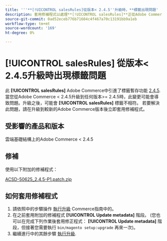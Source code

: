 ```yaml
---
title: '''**[!UICONTROL salesRules]從版本< 2.4.5''升級時，**標籤出現問題'
description: 套用修補程式以處理**[!UICONTROL salesRules]**正從Adobe Commerce版本< 2.4.5升級時發生的問題。
source-git-commit: 0ad52eceb776b71604c4f467a70c13191bb9a1eb
workflow-type: tm+mt
source-wordcount: '169'
ht-degree: 0%

---
```


# **[!UICONTROL salesRules]** 從版本&lt; 2.4.5升級時出現標籤問題

此 **[!UICONTROL salesRules]** Adobe Commerce中引進了標籤暫存功能 [2.4.5](/docs/commerce-operations/release/notes/adobe-commerce/2-4-5.html). 當您從Adobe Commerce &lt; 2.4.5升級到任何版本>= 2.4.5時，此變更可能會導致問題。升級之後，可能會 **[!UICONTROL salesRules]** 標籤不相符。 若要解決此問題，請在升級到較新的Adobe Commerce版本後立即套用修補程式。

## 受影響的產品和版本

雲端基礎結構上的Adobe Commerce &lt; 2.4.5

## 修補

使用以下附加的修補程式：

[ACSD-50625_2.4.5-P1.patch.zip](assets/ACSD-50625_2.4.5-p1.patch.zip)

## 如何套用修補程式

1. 請依照中的步驟操作 [執行升級](https://experienceleague.adobe.com/docs/commerce-operations/upgrade-guide/implementation/perform-upgrade.html) Commerce指南中的。
1. 在之前套用附加的修補程式 **[!UICONTROL Update metadata]** 階段。
(您也可以在完成下列作業後套用修正程式： **[!UICONTROL Update metadata]** 階段，但接著您需要執行 `bin/magento setup:upgrade` 再來一次)。
1. 繼續進行中的其餘步驟 [執行升級](https://experienceleague.adobe.com/docs/commerce-operations/upgrade-guide/implementation/perform-upgrade.html).
